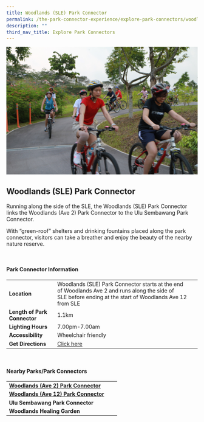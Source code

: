 ```yaml
---
title: Woodlands (SLE) Park Connector
permalink: /the-park-connector-experience/explore-park-connectors/woodlands-sle/
description: ""
third_nav_title: Explore Park Connectors
---
```

![Woodlands (SLE) Park Connector](/images/woodlands%20sle%20pc.jfif)


## Woodlands (SLE) Park Connector

Running along the side of the SLE, the Woodlands (SLE) Park Connector links the Woodlands (Ave 2) Park Connector to the Ulu Sembawang Park Connector.

With “green-roof” shelters and drinking fountains placed along the park connector, visitors can take a breather and enjoy the beauty of the nearby nature reserve.


<br>

#### Park Connector Information

|  |  |  |
| -------- | -------- | -------- |
| **Location** | Woodlands (SLE) Park Connector starts at&nbsp;the end of Woodlands Ave 2&nbsp;and runs along&nbsp;the side of SLE&nbsp;before ending at&nbsp;the start of Woodlands Ave 12 from SLE |  |
| **Length of Park Connector** | 1.1km |  |
| **Lighting Hours** | 7.00pm-7.00am | |
| **Accessibility** | Wheelchair friendly | |
| **Get Directions** | [Click here](https://www.onemap.gov.sg/v2/?lat=1.42495476530986&amp;lng=103.790984442728) | |

<br>

#### Nearby Parks/Park Connectors

|   |  |  |
| -------- | -------- | -------- |
|[**Woodlands (Ave 2) Park Connector**](https://www.nparks.gov.sg/gardens-parks-and-nature/park-connector-network/woodlands-ave-2-park-connector) | | |
| [**Woodlands (Ave 12) Park Connector**](https://www.nparks.gov.sg/gardens-parks-and-nature/park-connector-network/woodlands-ave-12-park-connector) | | |
| **Ulu Sembawang Park Connector** | | |
| **Woodlands Healing Garden**| | |